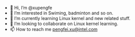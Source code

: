 - 👋 Hi, I’m @xupengfe
- 👀 I’m interested in Swiming, badminton and so on.
- 🌱 I’m currently learning Linux kernel and new related stuff.
- 💞️ I’m looking to collaborate on Linux kernel learning.
- 📫 How to reach me pengfei.xu@intel.com

<!---
xupengfe/xupengfe is a ✨ special ✨ repository because its `README.md` (this file) appears on your GitHub profile.
You can click the Preview link to take a look at your changes.
--->
